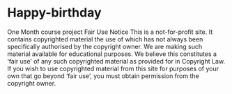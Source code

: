# Happy-birthday
One Month course project
Fair Use Notice
This is a not-for-profit site. It contains copyrighted material the use of which has not always been specifically authorised by the copyright owner. We are making such material available for educational purposes. We believe this constitutes a ‘fair use’ of any such copyrighted material as provided for in Copyright Law. If you wish to use copyrighted material from this site for purposes of your own that go beyond ‘fair use’, you must obtain permission from the copyright owner.
